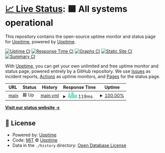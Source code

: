 # [📈 Live Status](https://demo.upptime.js.org): <!--live status--> **🟩 All systems operational**

This repository contains the open-source uptime monitor and status page for [Upptime](https://upptime.js.org), powered by [Upptime](https://github.com/upptime/upptime).

[![Uptime CI](https://github.com/bozz2022/status.153100.xyz/workflows/Uptime%20CI/badge.svg)](https://github.com/bozz2022/status.153100.xyz/actions?query=workflow%3A%22Uptime+CI%22)
[![Response Time CI](https://github.com/bozz2022/status.153100.xyz/workflows/Response%20Time%20CI/badge.svg)](https://github.com/bozz2022/status.153100.xyz/actions?query=workflow%3A%22Response+Time+CI%22)
[![Graphs CI](https://github.com/bozz2022/status.153100.xyz/workflows/Graphs%20CI/badge.svg)](https://github.com/bozz2022/status.153100.xyz/actions?query=workflow%3A%22Graphs+CI%22)
[![Static Site CI](https://github.com/bozz2022/status.153100.xyz/workflows/Static%20Site%20CI/badge.svg)](https://github.com/bozz2022/status.153100.xyz/actions?query=workflow%3A%22Static+Site+CI%22)
[![Summary CI](https://github.com/bozz2022/status.153100.xyz/workflows/Summary%20CI/badge.svg)](https://github.com/bozz2022/status.153100.xyz/actions?query=workflow%3A%22Summary+CI%22)

With [Upptime](https://upptime.js.org), you can get your own unlimited and free uptime monitor and status page, powered entirely by a GitHub repository. We use [Issues](https://github.com/upptime/upptime/issues) as incident reports, [Actions](https://github.com/bozz2022/status.153100.xyz/actions) as uptime monitors, and [Pages](https://demo.upptime.js.org) for the status page.

<!--start: status pages-->
<!-- This summary is generated by Upptime (https://github.com/upptime/upptime) -->
<!-- Do not edit this manually, your changes will be overwritten -->
<!-- prettier-ignore -->
| URL | Status | History | Response Time | Uptime |
| --- | ------ | ------- | ------------- | ------ |
| <img alt="" src="https://icons.duckduckgo.com/ip3/153100.xyz.ico" height="13"> [main](https://153100.xyz) | 🟩 Up | [main.yml](https://github.com/bozz2022/status.153100.xyz/commits/HEAD/history/main.yml) | <details><summary><img alt="Response time graph" src="./graphs/main/response-time-week.png" height="20"> 119ms</summary><br><a href="https://bozz2022.github.io/status.153100.xyz/history/main"><img alt="Response time 125" src="https://img.shields.io/endpoint?url=https%3A%2F%2Fraw.githubusercontent.com%2Fbozz2022%2Fstatus.153100.xyz%2FHEAD%2Fapi%2Fmain%2Fresponse-time.json"></a><br><a href="https://bozz2022.github.io/status.153100.xyz/history/main"><img alt="24-hour response time 147" src="https://img.shields.io/endpoint?url=https%3A%2F%2Fraw.githubusercontent.com%2Fbozz2022%2Fstatus.153100.xyz%2FHEAD%2Fapi%2Fmain%2Fresponse-time-day.json"></a><br><a href="https://bozz2022.github.io/status.153100.xyz/history/main"><img alt="7-day response time 119" src="https://img.shields.io/endpoint?url=https%3A%2F%2Fraw.githubusercontent.com%2Fbozz2022%2Fstatus.153100.xyz%2FHEAD%2Fapi%2Fmain%2Fresponse-time-week.json"></a><br><a href="https://bozz2022.github.io/status.153100.xyz/history/main"><img alt="30-day response time 133" src="https://img.shields.io/endpoint?url=https%3A%2F%2Fraw.githubusercontent.com%2Fbozz2022%2Fstatus.153100.xyz%2FHEAD%2Fapi%2Fmain%2Fresponse-time-month.json"></a><br><a href="https://bozz2022.github.io/status.153100.xyz/history/main"><img alt="1-year response time 125" src="https://img.shields.io/endpoint?url=https%3A%2F%2Fraw.githubusercontent.com%2Fbozz2022%2Fstatus.153100.xyz%2FHEAD%2Fapi%2Fmain%2Fresponse-time-year.json"></a></details> | <details><summary><a href="https://bozz2022.github.io/status.153100.xyz/history/main">100.00%</a></summary><a href="https://bozz2022.github.io/status.153100.xyz/history/main"><img alt="All-time uptime 100.00%" src="https://img.shields.io/endpoint?url=https%3A%2F%2Fraw.githubusercontent.com%2Fbozz2022%2Fstatus.153100.xyz%2FHEAD%2Fapi%2Fmain%2Fuptime.json"></a><br><a href="https://bozz2022.github.io/status.153100.xyz/history/main"><img alt="24-hour uptime 100.00%" src="https://img.shields.io/endpoint?url=https%3A%2F%2Fraw.githubusercontent.com%2Fbozz2022%2Fstatus.153100.xyz%2FHEAD%2Fapi%2Fmain%2Fuptime-day.json"></a><br><a href="https://bozz2022.github.io/status.153100.xyz/history/main"><img alt="7-day uptime 100.00%" src="https://img.shields.io/endpoint?url=https%3A%2F%2Fraw.githubusercontent.com%2Fbozz2022%2Fstatus.153100.xyz%2FHEAD%2Fapi%2Fmain%2Fuptime-week.json"></a><br><a href="https://bozz2022.github.io/status.153100.xyz/history/main"><img alt="30-day uptime 100.00%" src="https://img.shields.io/endpoint?url=https%3A%2F%2Fraw.githubusercontent.com%2Fbozz2022%2Fstatus.153100.xyz%2FHEAD%2Fapi%2Fmain%2Fuptime-month.json"></a><br><a href="https://bozz2022.github.io/status.153100.xyz/history/main"><img alt="1-year uptime 100.00%" src="https://img.shields.io/endpoint?url=https%3A%2F%2Fraw.githubusercontent.com%2Fbozz2022%2Fstatus.153100.xyz%2FHEAD%2Fapi%2Fmain%2Fuptime-year.json"></a></details>

<!--end: status pages-->

[**Visit our status website →**](https://demo.upptime.js.org)

## 📄 License

- Powered by: [Upptime](https://github.com/upptime/upptime)
- Code: [MIT](./LICENSE) © [Upptime](https://upptime.js.org)
- Data in the `./history` directory: [Open Database License](https://opendatacommons.org/licenses/odbl/1-0/)
